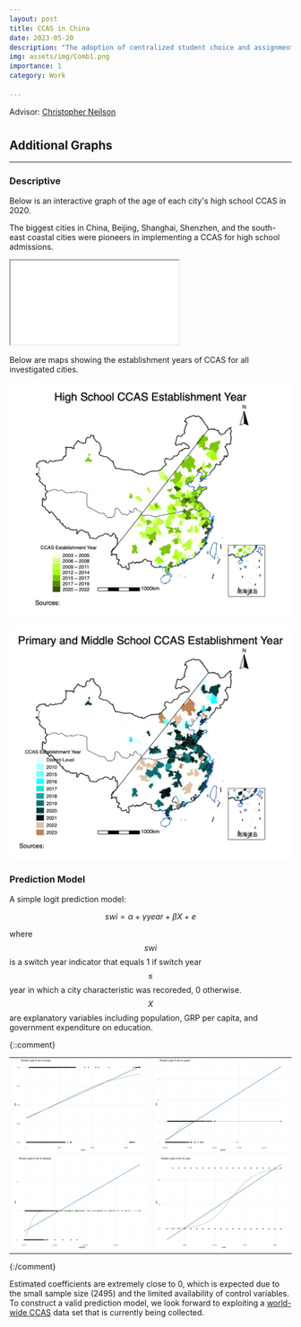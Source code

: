 ```yaml
---
layout: post
title: CCAS in China
date: 2023-05-20
description: "The adoption of centralized student choice and assignment systems in China"
img: assets/img/Comb1.png
importance: 1
category: Work

---
```


<object data="{{ site.url }}{{ site.baseurl }}/assets/pdf/CCAS_China.pdf" width="800" height="1000" type="application/pdf"></object>


Advisor: [Christopher Neilson](https://christopherneilson.github.io/)

#
<!-- ## Graphs on the Evolution of CCAS in China

A Centralized Choice and Assignment System (CCAS) at an education level is defined by the simultaneous existence of educational institutions whose enrollment is at least partially determined by an external agency or platform, applicants who submit a list of their preferences to the agency, and the agency then giving the applicants a single offer, using certain criteria and allocation rules. Neilson (2019) documents the rise of CCAS in primary, secondary and tertiary education markets worldwide, and increasing research is being conducted on characteristics of existing CCAS (e.g., time of establishment, form of preference list, assignment mechanisms) and how they can be designed to facilitate education equity (see Akbarpour et al. (2022), Arteaga et al. (2022), Kapor, Neilson, & Zimmerman (2020)).

This project started as a sub-project of "Worldwide CCAS," focusing on [China's 135 cities whose population exceeded 1 million in 2020](https://www.citypopulation.de/en/china/cities/). I collected a cross-section data set documenting CCAS characteristics in primary and secondary education in these cities primarily from reading 2022's policy documents by local bureaus of education. Variables include: Existence of a CCAS, Participating institutions, List length, Website to apply, Implementation year of a CCAS, Priority groups, and Mechanisms (Deferred Acceptance, Boston, Serial Dictatorship, etc.)

I then put together a panel data set of the 135 cities, 2003-2022, using the above and National Bureau of Statistics's China City Statistical Yearbook, which has a rich set of city-level socio-economic indices. Variables on city characteristics are: City name, CCAS switch year, Characteristic year, Household registered population year-end, Gross Regional Product, Per capita GRP, GRP Growth Rate (%), Expenditure on education (10 000 yuan), Number of regular secondary Schools, Regular Primary Schools, and number of students in colleges, secondary schools, vocational secondary schools, and elementary schools.

### Descriptive Statistics

#### Stock Graphs

<div style="text-align: center; margin: 16px;">
Number and percentage of city-level CCAS in primary, middle, and high school admission (2003-2022) among 129 cities whose 2020 population exceeds 1 million
</div>

![Number and percentage of city-level CCAS in primary, middle, and high school admission (2003-2022) among 129 cities whose 2020 population exceeds 1 million](/assets/img/Comb1.png) -->

## Additional Graphs
---
### Descriptive

Below is an interactive graph of the age of each city's high school CCAS in 2020. <!-- I plan to develop this into a graph containing information from 2003 to 2022, and each year is a layer the user can select to display or hide. This would be a good visualization of the first movers (the cities with darker shades) and the dynamic spread over time. It will be easy given that I've already visualized 2020's data. I will only need a bit more time to learn addTiles(). -->

The biggest cities in China, Beijing, Shanghai, Shenzhen, and the south-east coastal cities were pioneers in implementing a CCAS for high school admissions.

<iframe src="/assets/img/Agein2020.html"></iframe>

<!-- #### Flow Graphs

![Number of New City-Level CCAS for High School Admission/Year](/assets/img/H_flow.png)

![Number of New City-Level CCAS for Primary and Middle School Admission/Year](/assets/img/PM_flow.png) -->

Below are maps showing the establishment years of CCAS for all investigated cities.

![High School CCAS Establishment Year](/assets/img/H.png)

![Primary and Middle School CCAS Establishment Year](/assets/img/PM.png)

### Prediction Model

A simple logit prediction model:

$$ swi = \alpha + \gamma year + \beta X + e $$
								
where $$swi$$ is a switch year indicator that equals 1 if switch year $$\le$$ year in which a city characteristic was recoreded, 0 otherwise. $$X$$ are explanatory variables including population, GRP per capita, and government expenditure on education.

{::comment}
<table>
  <tr>
    <td>
      <img src="/assets/img/plot_popu.png" alt="Plot 1">
    </td>
    <td>
      <img src="/assets/img/plot_grppc.png" alt="Plot 2">
    </td>
  </tr>
  <tr>
    <td>
      <img src="/assets/img/plot_eduexp.png" alt="Plot 3">
    </td>
    <td>
      <img src="/assets/img/plot_year.png" alt="Plot 4">
    </td>
  </tr>
</table>
{:/comment}

Estimated coefficients are extremely close to 0, which is expected due to the small sample size (2495) and the limited availability of control variables. To construct a valid prediction model, we look forward to exploiting a <a href="https://www.ccas-project.org/">world-wide CCAS</a> data set that is currently being collected.

<!--
<iframe src="/assets/img/regression_table.html"></iframe> -->

